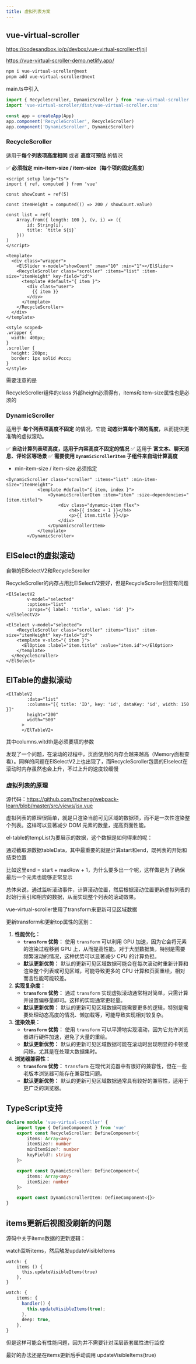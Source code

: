 ```yaml
---
title: 虚拟列表方案
---
```




## vue-virtual-scroller

https://codesandbox.io/p/devbox/vue-virtual-scroller-tfjnjl

https://vue-virtual-scroller-demo.netlify.app/

```sh
npm i vue-virtual-scroller@next
pnpm add vue-virtual-scroller@next
```

main.ts中引入

```ts
import { RecycleScroller, DynamicScroller } from 'vue-virtual-scroller'
import 'vue-virtual-scroller/dist/vue-virtual-scroller.css'

const app = createApp(App)
app.component('RecycleScroller', RecycleScroller)
app.component('DynamicScroller', DynamicScroller)
```





### RecycleScroller

适用于**每个列表项高度相同** 或者 **高度可预估** 的情况

✅ **必须指定 min-item-size / item-size（每个项的固定高度）**

```vue
<script setup lang="ts">
import { ref, computed } from 'vue'

const showCount = ref(5)

const itemHeight = computed(() => 200 / showCount.value)

const list = ref(
    Array.from({ length: 100 }, (v, i) => ({
        id: String(i),
        title: `title ${i}`
    }))
)
</script>

<template>
  <div class="wrapper">
    <ElSlider v-model="showCount" :max="10" :min="1"></ElSlider>
    <RecycleScroller class="scroller" :items="list" :item-size="itemHeight" key-field="id">
      <template #default="{ item }">
        <div class="user">
          {{ item }}
        </div>
      </template>
    </RecycleScroller>
  </div>
</template>

<style scoped>
.wrapper {
  width: 400px;
}
.scroller {
  height: 200px;
  border: 1px solid #ccc;
}
</style>
```

需要注意的是

RecycleScroller组件的class 外部height必须得有，items和item-size属性也是必须的

### DynamicScroller

适用于 **每个列表项高度不固定** 的情况，它能 **动态计算每个项的高度**，从而提供更准确的虚拟滚动。

✅ **自动计算列表项高度，适用于内容高度不固定的情况**
✅ 适用于 **富文本、聊天消息、评论区等场景**
✅ **需要使用 `DynamicScrollerItem` 子组件来自动计算高度**

- min-item-size / item-size 必须指定

```vue
<DynamicScroller class="scroller" :items="list" :min-item-size="itemHeight">
            <template #default="{ item, index }">
                <DynamicScrollerItem :item="item" :size-dependencies="[item.title]">
                    <div class="dynamic-item flex">
                        <h4>{{ index + 1 }}</h4>
                        <p>{{ item.title }}</p>
                    </div>
                </DynamicScrollerItem>
            </template>
        </DynamicScroller>
```





## ElSelect的虚拟滚动

自带的ElSelectV2和RecycleScroller

RecycleScroller的内存占用比ElSelectV2要好，但是RecycleScroller回显有问题

```vue
<ElSelectV2
        v-model="selected"
        :options="list"
        :props="{ label: 'title', value: 'id' }">
</ElSelectV2>

<ElSelect v-model="selected">
	<RecycleScroller class="scroller" :items="list" :item-size="itemHeight" key-field="id">
    <template v-slot="{ item }">
      <ElOption :label="item.title" :value="item.id"></ElOption>
    </template>
  </RecycleScroller>
</ElSelect>
```

## ElTable的虚拟滚动

```vue
<ElTableV2
        :data="list"
        :columns="[{ title: 'ID', key: 'id', dataKey: 'id', width: 150 }]"
        height="200"
        width="500"
      >
      </ElTableV2>
```

其中columns.witdth是必须要填的参数

发现了一个问题，在滚动的过程中，页面使用的内存会越来越高（Memory面板查看）。同样的问题在ElSelectV2上也出现了，而RecycleScroller包裹的Elselect在滚动时内存虽然也会上升，不过上升的速度较缓慢



### 虚拟列表的原理

源代码：https://github.com/fncheng/webpack-learn/blob/master/src/views/jsx.vue

虚拟列表的原理很简单，就是只渲染当前可见区域的数据项，而不是一次性渲染整个列表。这样可以显著减少 DOM 元素的数量，提高页面性能。

el-table的tempList为要展示的数据，这个数据是如何得来的呢：

通过截取源数据tableData，其中最重要的就是计算start和end，既列表的开始和结束位置

比如这里end = start + maxRow + 1，为什么要多出一个呢，这样做是为了确保最后一个元素也能够正常显示



总体来说，通过监听滚动事件，计算滚动位置，然后根据滚动位置更新虚拟列表的起始行索引和相应的数据，从而实现整个列表的滚动效果。



vue-virtual-scroller使用了transform来更新可见区域数据

更新transform和更新top属性的区别：

1. **性能优化：**
   - **`transform` 优势：** 使用 `transform` 可以利用 GPU 加速，因为它会将元素的渲染过程移到 GPU 上，从而提高性能。对于大型数据集，特别是需要频繁滚动的情况，这种优势可以显著减少 CPU 的计算负担。
   - **默认更新优势：** 默认的更新可见区域数据可能会在每次滚动时重新计算和渲染整个列表或可见区域，可能导致更多的 CPU 计算和页面重绘，相对而言性能可能较差。
2. **实现复杂度：**
   - **`transform` 优势：** 通过 `transform` 实现虚拟滚动通常相对简单，只需计算并设置偏移量即可。这样的实现通常更轻量。
   - **默认更新优势：** 默认的更新可见区域数据可能需要更多的逻辑，特别是需要处理动态高度的情况、懒加载等，可能导致实现相对较复杂。
3. **渲染效果：**
   - **`transform` 优势：** 使用 `transform` 可以平滑地实现滚动，因为它允许浏览器进行硬件加速，避免了大量的重绘。
   - **默认更新优势：** 默认的更新可见区域数据可能在滚动时出现明显的卡顿或闪烁，尤其是在处理大数据集时。
4. **浏览器兼容性：**
   - **`transform` 优势：** `transform` 在现代浏览器中有很好的兼容性，但在一些老版本浏览器可能存在兼容性问题。
   - **默认更新优势：** 默认的更新可见区域数据通常具有较好的兼容性，适用于更广泛的浏览器。



## TypeScript支持

```ts
declare module 'vue-virtual-scroller' {
    import type { DefineComponent } from 'vue'
    export const RecycleScroller: DefineComponent<{
        items: Array<any>
        itemSize?: number
        minItemSize?: number
        keyField?: string
    }>

    export const DynamicScroller: DefineComponent<{
        items: Array<any>
        itemSize: number
    }>

    export const DynamicScrollerItem: DefineComponent<{}>
}
```



## items更新后视图没刷新的问题

源码中关于items数据的更新逻辑：

watch监听items，然后触发updateVisibleItems

```vue
watch: {
    items () {
      this.updateVisibleItems(true)
    },
}
```



```ts
watch: {
    items: {
      handler() {
        this.updateVisibleItems(true);
      },
      deep: true,
    },
}
```

但是这样可能会有性能问题，因为并不需要针对深层嵌套属性进行监控

最好的办法还是在items更新后手动调用 updateVisibleItems(true) 
